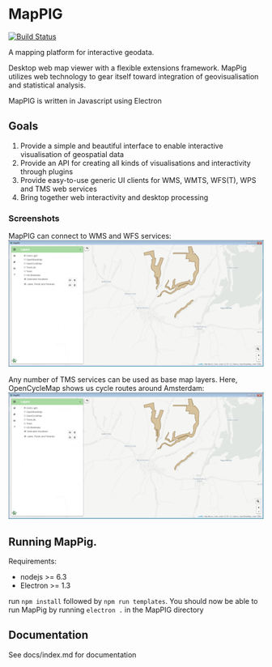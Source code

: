 # MapPIG
[![Build Status](https://travis-ci.org/JamesRamm/MapPIG.svg?branch=master)](https://travis-ci.org/JamesRamm/MapPIG) 

A mapping platform for interactive geodata.

Desktop web map viewer with a flexible extensions framework. MapPig utilizes web technology to gear itself toward integration of geovisualisation and statistical analysis. 

MapPIG is written in Javascript using Electron

## Goals
1. Provide a simple and beautiful interface to enable interactive visualisation of geospatial data
2. Provide an API for creating all kinds of visualisations and interactivity through plugins
3. Provide easy-to-use generic UI clients for WMS, WMTS, WFS(T), WPS and TMS web services
4. Bring together web interactivity and desktop processing


### Screenshots
MapPIG can connect to WMS and WFS services:
![MapPIG WMS](assets/img/mappig_wms.png?raw=True "WMS overlays")

Any number of TMS services can be used as base map layers. Here, OpenCycleMap shows us cycle routes around Amsterdam:
![MapPIG TMS](assets/img/mappig_wms.png?raw=True "Open Cyclemap basemap")

## Running MapPig.

Requirements:

- nodejs >= 6.3
- Electron >= 1.3

run `npm install` followed by `npm run templates`. 
You should now be able to run MapPig by running `electron .` in the MapPIG directory

## Documentation

See docs/index.md for documentation